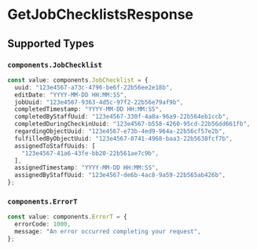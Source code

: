 # GetJobChecklistsResponse


## Supported Types

### `components.JobChecklist`

```typescript
const value: components.JobChecklist = {
  uuid: "123e4567-a73c-4796-be6f-22b56ee2e18b",
  editDate: "YYYY-MM-DD HH:MM:SS",
  jobUuid: "123e4567-9363-4d5c-97f2-22b56e79af9b",
  completedTimestamp: "YYYY-MM-DD HH:MM:SS",
  completedByStaffUuid: "123e4567-330f-4a8a-96a9-22b564eb1ccb",
  completedDuringCheckinUuid: "123e4567-b558-4260-95cd-22b56dd661fb",
  regardingObjectUuid: "123e4567-e73b-4ed9-964a-22b56cf57e2b",
  fulfilledByObjectUuid: "123e4567-0741-4968-baa3-22b5638fcf7b",
  assignedToStaffUuids: [
    "123e4567-41a6-43fe-bb20-22b561ae7c9b",
  ],
  assignedTimestamp: "YYYY-MM-DD HH:MM:SS",
  assignedByStaffUuid: "123e4567-de6b-4ac8-9a59-22b565ab426b",
};
```

### `components.ErrorT`

```typescript
const value: components.ErrorT = {
  errorCode: 1000,
  message: "An error occurred completing your request",
};
```

